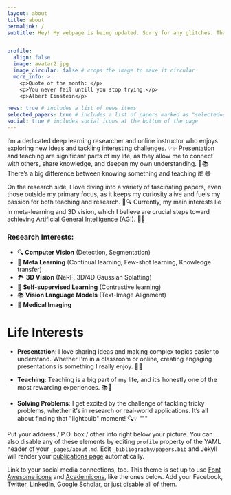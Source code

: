 ```yaml
---
layout: about
title: about
permalink: /
subtitle: Hey! My webpage is being updated. Sorry for any glitches. Thanks for your patience!


profile:
  align: false
  image: avatar2.jpg
  image_circular: false # crops the image to make it circular
  more_info: >
    <p>Quote of the month: </p>
    <p>You never fail untill you stop trying.</p>
    <p>Albert Einstein</p>

news: true # includes a list of news items
selected_papers: true # includes a list of papers marked as "selected={true}"
social: true # includes social icons at the bottom of the page
---
```


I’m a dedicated deep learning researcher and online instructor who enjoys exploring new ideas and tackling interesting challenges. 💡✨
Presentation and teaching are significant parts of my life, as they allow me to connect with others, share knowledge, and deepen my own understanding. 🤝📚
There’s a big difference between knowing something and teaching it! 😄

On the research side, I love diving into a variety of fascinating papers, even those outside my primary focus, as it keeps my curiosity alive and fuels my passion for both teaching and research. 📖🔍
Currently, my main interests lie in meta-learning and 3D vision, which I believe are crucial steps toward achieving Artificial General Intelligence (AGI). 🤖🌌


### Research Interests:

- 🔍 **Computer Vision** (Detection, Segmentation)
- 🤖 **Meta Learning** (Continual learning, Few-shot learning, Knowledge transfer)
- 🏞️ **3D Vision** (NeRF, 3D/4D Gaussian Splatting)
- 🧠 **Self-supervised Learning** (Contrastive learning)
- 📚 **Vision Language Models** (Text-Image Alignment)
- 🏥 **Medical Imaging**

# Life Interests

- **Presentation**: I love sharing ideas and making complex topics easier to understand. Whether I'm in a classroom or online, creating engaging presentations is something I really enjoy. 🎤✨

- **Teaching**: Teaching is a big part of my life, and it’s honestly one of the most rewarding experiences. 📚🤝

- **Solving Problems**: I get excited by the challenge of tackling tricky problems, whether it's in research or real-world applications. It’s all about finding that "lightbulb" moment! 🔍💡
"""


Put your address / P.O. box / other info right below your picture. You can also disable any of these elements by editing `profile` property of the YAML header of your `_pages/about.md`. Edit `_bibliography/papers.bib` and Jekyll will render your [publications page](/al-folio/publications/) automatically.

Link to your social media connections, too. This theme is set up to use [Font Awesome icons](https://fontawesome.com/) and [Academicons](https://jpswalsh.github.io/academicons/), like the ones below. Add your Facebook, Twitter, LinkedIn, Google Scholar, or just disable all of them.
